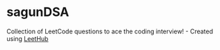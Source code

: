 # sagunDSA
Collection of LeetCode questions to ace the coding interview! - Created using [LeetHub](https://github.com/QasimWani/LeetHub)
